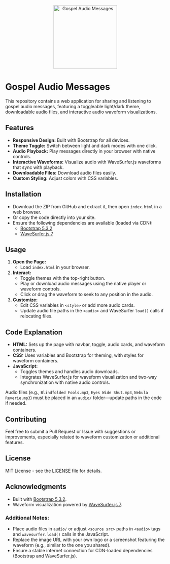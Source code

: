 <p align="center">
  <img src="http://checkthese.com/img/IMG_0160.PNG?3" alt="Gospel Audio Messages" width="200" height="200">
</p>

# Gospel Audio Messages

This repository contains a web application for sharing and listening to gospel audio messages, featuring a toggleable light/dark theme, downloadable audio files, and interactive audio waveform visualizations.

## Features

- **Responsive Design:** Built with Bootstrap for all devices.
- **Theme Toggle:** Switch between light and dark modes with one click.
- **Audio Playback:** Play messages directly in your browser with native controls.
- **Interactive Waveforms:** Visualize audio with WaveSurfer.js waveforms that sync with playback.
- **Downloadable Files:** Download audio files easily.
- **Custom Styling:** Adjust colors with CSS variables.

## Installation

- Download the ZIP from GitHub and extract it, then open `index.html` in a web browser.
- Or copy the code directly into your site.
- Ensure the following dependencies are available (loaded via CDN):
  - [Bootstrap 5.3.2](https://getbootstrap.com/)
  - [WaveSurfer.js 7](https://wavesurfer.js.org/)

## Usage

1. **Open the Page:**
   - Load `index.html` in your browser.
2. **Interact:**
   - Toggle themes with the top-right button.
   - Play or download audio messages using the native player or waveform controls.
   - Click or drag the waveform to seek to any position in the audio.
3. **Customize:**
   - Edit CSS variables in `<style>` or add more audio cards.
   - Update audio file paths in the `<audio>` and WaveSurfer `load()` calls if relocating files.

## Code Explanation

- **HTML:** Sets up the page with navbar, toggle, audio cards, and waveform containers.
- **CSS:** Uses variables and Bootstrap for theming, with styles for waveform containers.
- **JavaScript:** 
  - Toggles themes and handles audio downloads.
  - Integrates WaveSurfer.js for waveform visualization and two-way synchronization with native audio controls.

Audio files (e.g., `Blindfolded Fools.mp3`, `Eyes Wide Shut.mp3`, `Nebula Reverie.mp3`) must be placed in an `audio/` folder—update paths in the code if needed.

## Contributing

Feel free to submit a Pull Request or Issue with suggestions or improvements, especially related to waveform customization or additional features.

## License

MIT License - see the [LICENSE](LICENSE) file for details.

## Acknowledgments

- Built with [Bootstrap 5.3.2](https://getbootstrap.com/).
- Waveform visualization powered by [WaveSurfer.js 7](https://wavesurfer.js.org/).

### Additional Notes:
- Place audio files in `audio/` or adjust `<source src>` paths in `<audio>` tags and `wavesurfer.load()` calls in the JavaScript.
- Replace the image URL with your own logo or a screenshot featuring the waveform (e.g., similar to the one you shared).
- Ensure a stable internet connection for CDN-loaded dependencies (Bootstrap and WaveSurfer.js).
